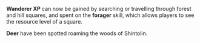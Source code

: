 <b>Wanderer XP</b> can now be gained by searching or travelling through forest and hill squares, and spent on the <b>forager</b> skill, which allows players to see the resource level of a square.

<b>Deer</b> have been spotted roaming the woods of Shintolin.
